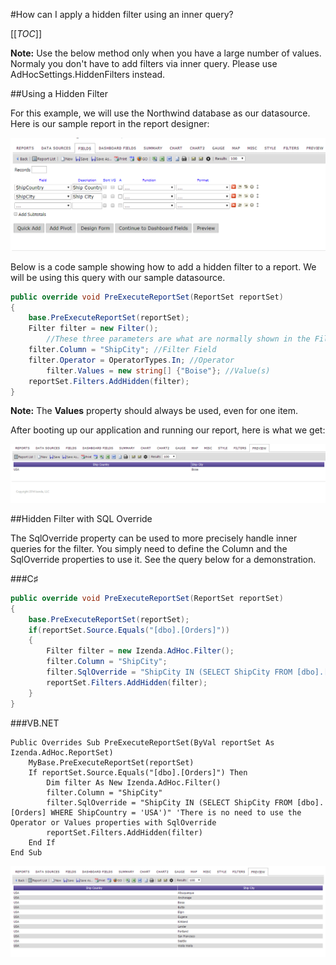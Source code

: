 #How can I apply a hidden filter using an inner query?

[[_TOC_]]

**Note:** Use the below method only when you have a large number of values.  Normaly you don't have to add filters via inner query. Please use AdHocSettings.HiddenFilters instead.

##Using a Hidden Filter

For this example, we will use the Northwind database as our datasource.
Here is our sample report in the report designer:

![](/FAQ/applying-hidden-filter-using-inner-query/hidden_filters_1.png)

Below is a code sample showing how to add a hidden filter to a report. We will be using this query with our sample datasource.

```csharp
public override void PreExecuteReportSet(ReportSet reportSet)
{
	base.PreExecuteReportSet(reportSet);
	Filter filter = new Filter();
        //These three parameters are what are normally shown in the Filters tab of the report designer
	filter.Column = "ShipCity"; //Filter Field
	filter.Operator = OperatorTypes.In; //Operator
        filter.Values = new string[] {"Boise"}; //Value(s)
	reportSet.Filters.AddHidden(filter);
}
```

**Note:** The **Values** property should always be used, even for one item.

After booting up our application and running our report, here is what we get:

![](/FAQ/applying-hidden-filter-using-inner-query/hidden_filters_0.png)

##Hidden Filter with SQL Override

The SqlOverride property can be used to more precisely handle inner queries for the filter. You simply need to define the Column and the SqlOverride properties to use it. See the query below for a demonstration.

###C♯

```csharp
public override void PreExecuteReportSet(ReportSet reportSet) 
{  
    base.PreExecuteReportSet(reportSet);   
    if(reportSet.Source.Equals("[dbo].[Orders]"))
    {    
        Filter filter = new Izenda.AdHoc.Filter();    
        filter.Column = "ShipCity";    
        filter.SqlOverride = "ShipCity IN (SELECT ShipCity FROM [dbo].[Orders] WHERE ShipCountry = 'USA')"; //There is no need to use the Operator or Values properties with SqlOverride
        reportSet.Filters.AddHidden(filter);    
    }
}
```

###VB.NET

```visualbasic
Public Overrides Sub PreExecuteReportSet(ByVal reportSet As Izenda.AdHoc.ReportSet) 
    MyBase.PreExecuteReportSet(reportSet)
    If reportSet.Source.Equals("[dbo].[Orders]") Then
        Dim filter As New Izenda.AdHoc.Filter()   
        filter.Column = "ShipCity"  
        filter.SqlOverride = "ShipCity IN (SELECT ShipCity FROM [dbo].[Orders] WHERE ShipCountry = 'USA')" 'There is no need to use the Operator or Values properties with SqlOverride
        reportSet.Filters.AddHidden(filter)   
    End If
End Sub
```

![](/FAQ/applying-hidden-filter-using-inner-query/hidden_filters_2.png)